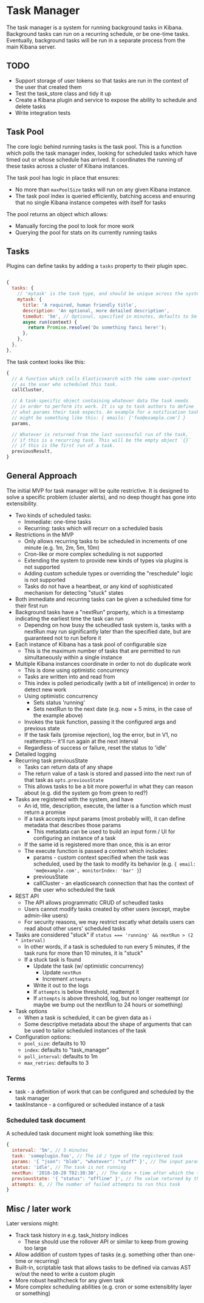 # Task Manager

The task manager is a system for running background tasks in Kibana. Background tasks can run on a recurring schedule, or be one-time tasks. Eventually, background tasks will be run in a separate process from the main Kibana server.

## TODO

- Support storage of user tokens so that tasks are run in the context of the user that created them
- Test the task_store class and tidy it up
- Create a Kibana plugin and service to expose the ability to schedule and delete tasks
- Write integration tests


## Task Pool

The core logic behind running tasks is the task pool. This is a function which polls the task manager index, looking for scheduled tasks which have timed out or whose schedule has arrived. It coordinates the running of these tasks across a cluster of Kibana instances.

The task pool has logic in place that ensures:

- No more than `maxPoolSize` tasks will run on any given Kibana instance.
- The task pool index is queried efficiently, batching access and ensuring that no single Kibana instance competes with itself for tasks

The pool returns an object which allows:

  - Manually forcing the pool to look for more work
  - Querying the pool for stats on its currently running tasks


## Tasks

Plugins can define tasks by adding a `tasks` property to their plugin spec.

```js

{
  tasks: {
    // 'mytask' is the task type, and should be unique across the system
    mytask: {
      title: 'A required, human friendly title',
      description: 'An optional, more detailed description',
      timeOut: '5m', // Optional, specified in minutes, defaults to 5m
      async run(context) {
        return Promise.resolve('Do something fanci here!');
      },
    },
  },
},

```

The task context looks like this:

```js
{
  // A function which calls Elasticsearch with the same user-context
  // as the user who scheduled this task.
  callCluster,

  // A task-specific object containing whatever data the task needs
  // in order to perform its work. It is up to task authors to define
  // what params their task expects. An example for a notification task
  // might be something like this: { emails: ['foo@example.com'] }
  params,

  // Whatever is returned from the last successful run of the task,
  // if this is a recurring task. This will be the empty object `{}`
  // if this is the first run of a task.
  previousResult,
}
```
























## General Approach

The initial MVP for task manager will be quite restrictive. It is designed to solve a specific problem (cluster alerts), and no deep thought has gone into extensibility.

- Two kinds of scheduled tasks:
  - Immediate: one-time tasks
  - Recurring: tasks which will recurr on a scheduled basis
- Restrictions in the MVP
  - Only allows recurring tasks to be scheduled in increments of one minute (e.g. 1m, 2m, 5m, 10m)
  - Cron-like or more complex scheduling is not supported
  - Extending the system to provide new kinds of types via plugins is not supported
  - Adding custom schedule types or overriding the "reschedule" logic is not supported
  - Tasks do not have a heartbeat, or any kind of sophisticated mechanism for detecting "stuck" states
- Both immediate and recurring tasks can be given a scheduled time for their first run
- Background tasks have a "nextRun" property, which is a timestamp indicating the earliest time the task can run
  - Dependng on how busy the scheudled task system is, tasks with a nextRun may run significantly later than the specified date, but are guaranteed not to run before it
- Each instance of Kibana has a task pool of configurable size
  - This is the maximum number of tasks that are permitted to run simultaneously within a single instance
- Multiple Kibana instances coordinate in order to not do duplicate work
  - This is done using optimistic concurrency
  - Tasks are written into and read from
  - This index is polled periodically (with a bit of intelligence) in order to detect new work
  - Using optimistic concurrency
    - Sets status 'running'
    - Sets nextRun to the next date (e.g. now + 5 mins, in the case of the example above)
  - Invokes the task function, passing it the configured args and previous state
  - If the task fails (promise rejection), log the error, but in V1, no reattempts-- it'll run again at the next interval
  - Regardless of success or failure, reset the status to 'idle'
- Detailed logging
- Recurring task previousState
  - Tasks can return data of any shape
  - The return value of a task is stored and passed into the next run of that task as `opts.previousState`
  - This allows tasks to be a bit more powerful in what they can reason about (e.g. did the system go from green to red?)
- Tasks are registered with the system, and have
  - An id, title, description, execute, the latter is a function which must return a promise
  - If a task accepts input params (most probably will), it can define metadata that describes those params
    - This metadata can be used to build an input form / UI for configuring an instance of a task
  - If the same id is registered more than once, this is an error
  - The execute function is passed a context which includes:
    - params - custom context specified when the task was scheduled, used by the task to modify its behavior (e.g. `{ email: 'me@example.com', monitorIndex: 'bar' }`)
    - previousState
    - callCluster - an elasticsearch connection that has the context of the user who scheduled the task
- REST API
  - The API allows programmatic CRUD of scheudled tasks
  - Users cannot modify tasks created by other users (except, maybe admin-like users)
  - For security reasons, we may restrict excatly what details users can read about other users' scheduled tasks
- Tasks are considered "stuck" if `status === 'running' && nextRun > (2 * interval)`
  - In other words, if a task is scheduled to run every 5 minutes, if the task runs for more than 10 minutes, it is "stuck"
  - If a stuck task is found
    - Update the task (w/ optimistic concurrency)
      - Update `nextRun`
      - Increment `attempts`
    - Write it out to the logs
    - If `attempts` is below threshold, reattempt it
    - If `attempts` is above threshold, log, but no longer reattempt (or maybe we bump out the nextRun to 24 hours or something)
- Task options
  - When a task is scheduled, it can be given data as i
  - Some descriptive metadata about the shape of arguments that can be used to tailor scheduled instances of the task
- Configuration options:
  - `pool_size`: defaults to 10
  - `index`: defaults to "task_manager"
  - `poll_interval`: defaults to 1m
  - `max_retries`: defaults to 3


### Terms

- task - a definition of work that can be configured and scheduled by the task manager
- taskInstance - a configured or scheduled instance of a task


### Scheduled task document

A scheduled task document might look something like this:

```js
{
  interval: '5m', // 5 minutes
  task: 'someplugin.foo', // The id / type of the registered task
  params: '{ "json": "blob", "whatever": "stuff" }', // The input params used to tailor what the task does
  status: 'idle', // The task is not running
  nextRun: '2018-10-20 T02:30:30', // The date + time after which the task will run
  previousState: '{ "status": "offline" }', // The value returned by the previous run
  attempts: 0, // The number of failed attempts to run this task
}
```



## Misc / later work

Later versions might:

- Track task history in e.g. task_history indices
  - These should use the rollover API or similar to keep from growing too large
- Allow addition of custom types of tasks (e.g. something other than one-time or recurring)
- Built-in, scriptable task that allows tasks to be defined via canvas AST w/out the need to write a custom plugin
- More robust healthcheck for any given task
- More complex scheduling abilities (e.g. cron or some extensiblity layer or something)
